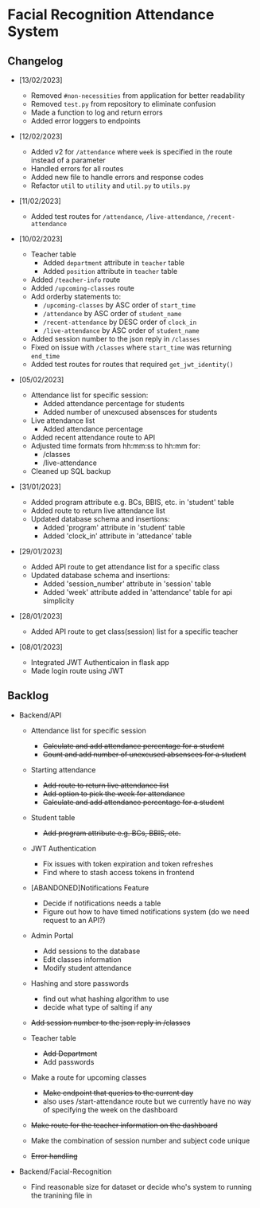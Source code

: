 # Facial Recognition Attendance System

 ## Changelog
* [13/02/2023]
  * Removed `#non-necessities` from application for better readability
  * Removed `test.py` from repository to eliminate confusion 
  * Made a function to log and return errors
  * Added error loggers to endpoints
 
* [12/02/2023]
  * Added v2 for `/attendance` where `week` is specified in the route instead of a parameter
  * Handled errors for all routes
  * Added new file to handle errors and response codes
  * Refactor `util` to `utility` and `util.py` to `utils.py`
 
* [11/02/2023]
  * Added test routes for `/attendance`, `/live-attendance`, `/recent-attendance`
 
* [10/02/2023] 
  * Teacher table
    * Added `department` attribute in `teacher` table
    * Added `position` attribute in `teacher` table
  * Added `/teacher-info` route
  * Added `/upcoming-classes` route
  * Add orderby statements to:
    * `/upcoming-classes` by ASC order of `start_time`
    * `/attendance` by ASC order of `student_name`
    * `/recent-attendance` by DESC order of `clock_in`
    * `/live-attendance` by ASC order of `student_name`
  * Added session number to the json reply in `/classes`
  * Fixed on issue with `/classes` where `start_time` was returning `end_time`
  * Added test routes for routes that required `get_jwt_identity()`
  
 
* [05/02/2023]
  * Attendance list for specific session:
    * Added attendance percentage for students
    * Added number of unexcused absensces for students
  * Live attendance list
    * Added attendance percentage
  * Added recent attendance route to API
  * Adjusted time formats from hh:mm:ss to hh:mm for:
    * /classes
    * /live-attendance
  * Cleaned up SQL backup 
 
* [31/01/2023]
  * Added program attribute e.g. BCs, BBIS, etc. in 'student' table
  * Added route to return live attendance list
  * Updated database schema and insertions:
    * Added 'program' attribute in 'student' table
    * Added 'clock_in' attribute in 'attedance' table
 
* [29/01/2023]
  * Added API route to get attendance list for a specific class
  * Updated database schema and insertions:
    * Added 'session_number' attribute in 'session' table
    * Added 'week' attribute added in 'attendance' table for api simplicity
  
* [28/01/2023]
  * Added API route to get class(session) list for a specific teacher

* [08/01/2023]
  * Integrated JWT Authenticaion in flask app
  * Made login route using JWT
  
## Backlog

* Backend/API
  * Attendance list for specific session
    * ~~Calculate and add attendance percentage for a student~~
    * ~~Count and add number of unexcused absensces for a student~~
  
  * Starting attendance
    * ~~Add route to return live attendance list~~
    * ~~Add option to pick the week for attendance~~
    * ~~Calculate and add attendance percentage for a student~~
    
  * Student table
    * ~~Add program attribute e.g. BCs, BBIS, etc.~~
  
  * JWT Authentication
    * Fix issues with token expiration and token refreshes
    * Find where to stash access tokens in frontend
    
  * [ABANDONED]Notifications Feature
    * Decide if notifications needs a table 
    * Figure out how to have timed notifications system (do we need request to an API?)
  
  * Admin Portal
    * Add sessions to the database
    * Edit classes information
    * Modify student attendance
    
  * Hashing and store passwords
    * find out what hashing algorithm to use
    * decide what type of salting if any
  
  * ~~Add session number to the json reply in /classes~~
  
  * Teacher table
    * ~~Add Department~~
    * Add passwords
  
  * Make a route for upcoming classes
    * ~~Make endpoint that queries to the current day~~
    * also uses /start-attendance route but we currently have no way of specifying the week on the dashboard
  
  * ~~Make route for the teacher information on the dashboard~~
  
  * Make the combination of session number and subject code unique
  
  * ~~Error handling~~ 
  
* Backend/Facial-Recognition
  * Find reasonable size for dataset or decide who's system to running the tranining file in

